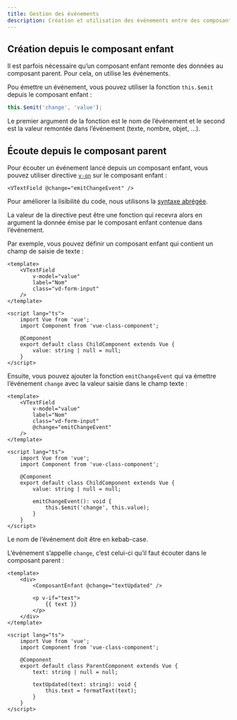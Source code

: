 ```yaml
---
title: Gestion des événements
description: Création et utilisation des événements entre des composants parents et enfants.
---
```


## Création depuis le composant enfant

Il est parfois nécessaire qu’un composant enfant remonte des données au composant parent. Pour cela, on utilise les événements.

Pou émettre un événement, vous pouvez utiliser la fonction `this.$emit` depuis le composant enfant :

```ts
this.$emit('change', 'value');
```

Le premier argument de la fonction est le nom de l’événement et le second est la valeur remontée dans l’événement (texte, nombre, objet, …).

## Écoute depuis le composant parent

Pour écouter un événement lancé depuis un composant enfant, vous pouvez utiliser directive [`v-on`](https://vuejs.org/v2/api/#v-on) sur le composant enfant :

```vue
<VTextField @change="emitChangeEvent" />
```

<doc-alert type="info">

Pour améliorer la lisibilité du code, nous utilisons la [syntaxe abrégée](https://fr.vuejs.org/v2/guide/syntax.html#Abreviation-pour-v-on).

</doc-alert>

La valeur de la directive peut être une fonction qui recevra alors en argument la donnée émise par le composant enfant contenue dans l’événement.

Par exemple, vous pouvez définir un composant enfant qui contient un champ de saisie de texte :

```vue
<template>
	<VTextField
		v-model="value"
		label="Nom"
		class="vd-form-input"
	/>
</template>

<script lang="ts">
	import Vue from 'vue';
	import Component from 'vue-class-component';

	@Component
	export default class ChildComponent extends Vue {
		value: string | null = null;
	}
</script>
```

Ensuite, vous pouvez ajouter la fonction `emitChangeEvent` qui va émettre l’événement `change` avec la valeur saisie dans le champ texte :

```vue
<template>
	<VTextField
		v-model="value"
		label="Nom"
		class="vd-form-input"
		@change="emitChangeEvent"
	/>
</template>

<script lang="ts">
	import Vue from 'vue';
	import Component from 'vue-class-component';

	@Component
	export default class ChildComponent extends Vue {
		value: string | null = null;

		emitChangeEvent(): void {
			this.$emit('change', this.value);
		}
	}
</script>
```

<doc-alert type="info">
Le nom de l’événement doit être en kebab-case.
</doc-alert>

L’événement s’appelle `change`, c’est celui-ci qu’il faut écouter dans le composant parent :

```vue
<template>
	<div>
		<ComposantEnfant @change="textUpdated" />

		<p v-if="text">
			{{ text }}
		</p>
	</div>
</template>

<script lang="ts">
	import Vue from 'vue';
	import Component from 'vue-class-component';

	@Component
	export default class ParentComponent extends Vue {
		text: string | null = null;

		textUpdated(text: string): void {
			this.text = formatText(text);
		}
	}
</script>
```
